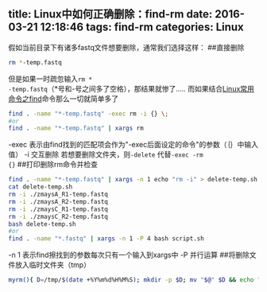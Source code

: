title: Linux中如何正确删除：find-rm
date: 2016-03-21 12:18:46
tags: find-rm
categories: Linux
---
假如当前目录下有诸多fastq文件想要删除，通常我们选择这样：
##直接删除
``` bash
rm *-temp.fastq
```
但是如果一时疏忽输入<code>rm * -temp.fastq</code>（*号和-号之间多了空格），那结果就惨了.....
而如果结合<a href="http://tiramisutes.github.io/2015/11/29/find/" target="_blank">Linux常用命令之find</a>命令那么一切就简单多了
``` bash
find . -name "*-temp.fastq" -exec rm -i {} \;
#or
find . -name "*-temp.fastq" | xargs rm
```
-exec 表示由find找到的匹配项会作为"-exec后面设定的命令"的参数（｛｝中输入值）
-i	交互删除
若想要删除文件夹，则<code>-delete</code> 代替<code>-exec -rm {}</code> 
##打印删除rm命令并检查
``` bash
find . -name "*-temp.fastq" | xargs -n 1 echo "rm -i" > delete-temp.sh
cat delete-temp.sh
rm -i ./zmaysA_R1-temp.fastq
rm -i ./zmaysA_R2-temp.fastq
rm -i ./zmaysC_R1-temp.fastq
rm -i ./zmaysC_R2-temp.fastq
bash delete-temp.sh
#or
find . -name "*.fastq" | xargs -n 1 -P 4 bash script.sh
```
-n 1	表示find擦找到的参数每次只有一个输入到xargs中
-P	并行运算
##将删除文件放入临时文件夹（tmp）
``` bash
myrm(){ D=/tmp/$(date +%Y%m%d%H%M%S); mkdir -p $D; mv "$@" $D && echo "moved to $D ok"; }
```